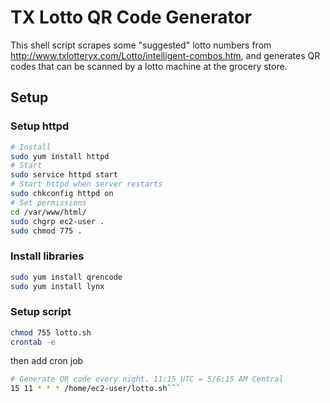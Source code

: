 # TX Lotto QR Code Generator

This shell script scrapes some "suggested" lotto numbers from http://www.txlotteryx.com/Lotto/intelligent-combos.htm, and generates QR codes that can be scanned by a lotto machine at the grocery store.


## Setup

### Setup httpd

```sh
# Install
sudo yum install httpd
# Start
sudo service httpd start
# Start httpd when server restarts
sudo chkconfig httpd on
# Set permissions
cd /var/www/html/
sudo chgrp ec2-user .
sudo chmod 775 .
```

### Install libraries

```sh
sudo yum install qrencode
sudo yum install lynx
```

### Setup script

```sh
chmod 755 lotto.sh
crontab -e
```

then add cron job

```sh
# Generate QR code every night. 11:15 UTC = 5/6:15 AM Central
15 11 * * * /home/ec2-user/lotto.sh```

